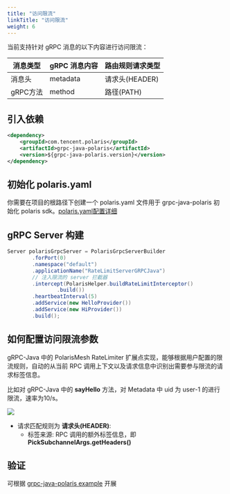 ```yaml
---
title: "访问限流"
linkTitle: "访问限流"
weight: 6
---
```

当前支持针对 gRPC 消息的以下内容进行访问限流：

| 消息类型 | gRPC 消息内容 | 路由规则请求类型 |
| -------- | ------------- | ---------------- |
| 消息头   | metadata    | 请求头(HEADER)   |
| gRPC方法  | method        | 路径(PATH)       |


## 引入依赖

```xml
<dependency>
    <groupId>com.tencent.polaris</groupId>
    <artifactId>grpc-java-polaris</artifactId>
    <version>${grpc-java-polaris.version}</version>
</dependency>
```

## 初始化 polaris.yaml

你需要在项目的根路径下创建一个 polaris.yaml 文件用于 grpc-java-polaris 初始化 polaris sdk。[polaris.yaml配置详细](https://github.com/polarismesh/polaris-java/blob/main/polaris-common/polaris-config-default/src/main/resources/conf/default-config.yml)


## gRPC Server 构建

```java
Server polarisGrpcServer = PolarisGrpcServerBuilder
        .forPort(0)
        .namespace("default")
        .applicationName("RateLimitServerGRPCJava")
        // 注入限流的 server 拦截器
        .intercept(PolarisHelper.buildRateLimitInterceptor()
                .build())
        .heartbeatInterval(5)
        .addService(new HelloProvider())
        .addService(new HiProvider())
        .build();
```

## 如何配置访问限流参数

gRPC-Java 中的 PolarisMesh RateLimiter 扩展点实现，能够根据用户配置的限流规则，自动的从当前 RPC 调用上下文以及请求信息中识别出需要参与限流的请求标签信息。

比如对 gRPC-Java 中的 **sayHello** 方法，对 Metadata 中 uid 为 user-1 的进行限流，速率为10/s。

![](../images/grpcgo-ratelimit-rule.png)

- 请求匹配规则为 **请求头(HEADER)**: 
  - 标签来源: RPC 调用的额外标签信息，即 **PickSubchannelArgs.getHeaders()**

## 验证

可根据 [grpc-java-polaris example](https://github.com/polarismesh/grpc-java-polaris/tree/main/grpc-java-polaris-examples/ratelimit) 开展
